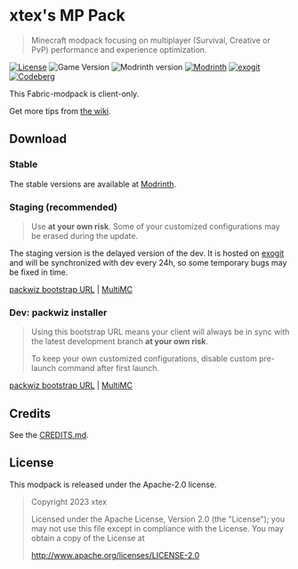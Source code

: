 # xtex's MP Pack

> Minecraft modpack focusing on multiplayer (Survival, Creative or PvP) performance and experience optimization.

[![License](https://img.shields.io/badge/license-Apache--2.0-green?style=flat-square)](https://codeberg.org/xtex/xtex-mp-pack/src/branch/main/LICENSE) ![Game Version](https://img.shields.io/modrinth/game-versions/HsMwyVxf?style=flat-square) ![Modrinth version](https://img.shields.io/modrinth/v/HsMwyVxf?style=flat-square) [![Modrinth](https://img.shields.io/badge/get--stable-modrinth-green?style=flat-square)](https://modrinth.com/modpack/xtex-mp-pack) [![exogit](https://img.shields.io/badge/get--staging-exogit-yellowgreen?style=flat-square)](https://git.exozy.me/xtex/xtex-mp-pack-staging) [![Codeberg](https://img.shields.io/badge/get--dev-codeberg-yellow?style=flat-square)](https://codeberg.org/xtex/xtex-mp-pack)

This Fabric-modpack is client-only.

Get more tips from [the wiki](https://codeberg.org/xtex/xtex-mp-pack/wiki/Home).

## Download

### Stable

The stable versions are available at [Modrinth](https://modrinth.com/modpack/xtex-mp-pack).

### Staging (recommended)

> Use **at your own risk**. Some of your customized configurations may be erased during the update.

The staging version is the delayed version of the dev. It is hosted on [exogit](https://exozy.me) and will be synchronized with dev every 24h, so some temporary bugs may be fixed in time.

[packwiz bootstrap URL](https://git.exozy.me/xtex/xtex-mp-pack-staging/raw/branch/main/pack.toml) | [MultiMC](https://cloud.exozy.me/s/2C8NamM8biP4QZz)

### Dev: packwiz installer

> Using this bootstrap URL means your client will always be in sync with the latest development branch **at your own risk**.
>
> To keep your own customized configurations, disable custom pre-launch command after first launch.

[packwiz bootstrap URL](https://codeberg.org/xtex/xtex-mp-pack/raw/branch/main/pack.toml) | [MultiMC](https://cloud.exozy.me/s/yWWfzxpSERF7roF)

## Credits

See the [CREDITS.md](https://codeberg.org/xtex/xtex-mp-pack/src/branch/main/CREDITS.md).

## License

This modpack is released under the Apache-2.0 license.

> Copyright 2023 xtex
>
> Licensed under the Apache License, Version 2.0 (the "License");
> you may not use this file except in compliance with the License.
> You may obtain a copy of the License at
>
> http://www.apache.org/licenses/LICENSE-2.0
